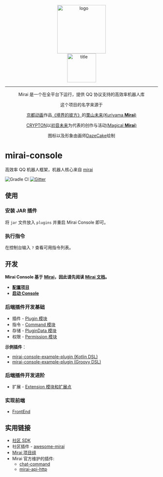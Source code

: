 <div align="center">
   <img width="160" src="http://img.mamoe.net/2020/02/16/a759783b42f72.png" alt="logo"></br>


   <img width="95" src="http://img.mamoe.net/2020/02/16/c4aece361224d.png" alt="title">

----
Mirai 是一个在全平台下运行，提供 QQ 协议支持的高效率机器人库

这个项目的名字来源于
     <p><a href = "http://www.kyotoanimation.co.jp/">京都动画</a>作品<a href = "https://zh.moegirl.org/zh-hans/%E5%A2%83%E7%95%8C%E7%9A%84%E5%BD%BC%E6%96%B9">《境界的彼方》</a>的<a href = "https://zh.moegirl.org/zh-hans/%E6%A0%97%E5%B1%B1%E6%9C%AA%E6%9D%A5">栗山未来(Kuriyama <b>Mirai</b>)</a></p>
     <p><a href = "https://www.crypton.co.jp/">CRYPTON</a>以<a href = "https://www.crypton.co.jp/miku_eng">初音未来</a>为代表的创作与活动<a href = "https://magicalmirai.com/2019/index_en.html">(Magical <b>Mirai</b>)</a></p>
图标以及形象由画师<a href = "">DazeCake</a>绘制
</div>

# mirai-console

高效率 QQ 机器人框架，机器人核心来自 [mirai](https://github.com/mamoe/mirai)

![Gradle CI](https://github.com/mamoe/mirai-console/workflows/Gradle%20CI/badge.svg?branch=master)
[![Gitter](https://badges.gitter.im/mamoe/mirai.svg)](https://gitter.im/mamoe/mirai?utm_source=badge&utm_medium=badge&utm_campaign=pr-badge)

## 使用

### 安装 JAR 插件

将 `jar` 文件放入 `plugins` 并重启 Mirai Console 即可。

### 执行指令

在控制台输入 `?` 查看可用指令列表。

## 开发

**Mirai Console 基于 [Mirai](https://github.com/mamoe/mirai)，因此请先阅读 [Mirai 文档](https://github.com/mamoe/mirai/tree/dev/docs)。**

- **[配置项目](docs/ConfiguringProjects.md)**
- **[启动 Console](docs/Run.md)**

### 后端插件开发基础

- 插件 - [Plugin 模块](docs/Plugins.md)
- 指令 - [Command 模块](docs/Commands.md)
- 存储 - [PluginData 模块](docs/PluginData.md)
- 权限 - [Permission 模块](docs/Permissions.md)


**示例插件**：
- [mirai-console-example-plugin (Kotlin DSL)](https://github.com/Him188/mirai-console-example-plugin)
- [mirai-console-example-plugin (Groovy DSL)](https://github.com/Karlatemp/mirai-console-example-plugin)

### 后端插件开发进阶

- 扩展 - [Extension 模块和扩展点](docs/Extensions.md)

### 实现前端
- [FrontEnd](docs/FrontEnd.md)

## 实用链接

- [社区 SDK](https://github.com/mamoe/mirai#%E4%BD%BF%E7%94%A8-mirai-console-%E6%9C%8D%E5%8A%A1%E7%AB%AF%E4%B8%BA-mirai-console-%E5%BC%80%E5%8F%91%E6%8F%92%E4%BB%B6)
- 社区插件 - [awesome-mirai](https://github.com/project-mirai/awesome-mirai)
- [Mirai 项目组](https://github.com/project-mirai)
- Mirai 官方维护的插件:
  - [chat-command](https://github.com/project-mirai/chat-command)
  - [mirai-api-http](https://github.com/project-mirai/mirai-api-http)
